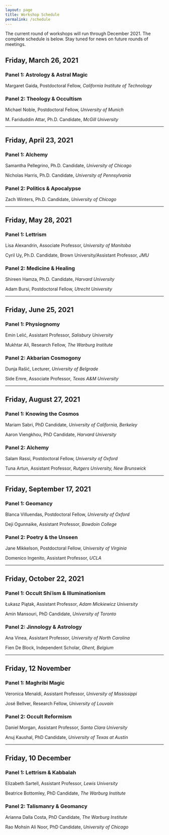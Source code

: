```yaml
---
layout: page
title: Workshop Schedule
permalink: /schedule
---
```


The current round of workshops will run through December 2021. The complete schedule is below. Stay tuned for news on future rounds of meetings.

## Friday, March 26, 2021

### Panel 1: Astrology & Astral Magic

Margaret Gaida, Postdoctoral Fellow, *California Institute of Technology*

### Panel 2: Theology & Occultism

Michael Noble, Postdoctoral Fellow, *University of Munich*

M. Fariduddin Attar, Ph.D. Candidate, *McGill University*

***

## Friday, April 23, 2021

### Panel 1: Alchemy

Samantha Pellegrino, Ph.D. Candidate, *University of Chicago*

Nicholas Harris, Ph.D. Candidate, *University of Pennsylvania*

### Panel 2: Politics & Apocalypse

Zach Winters, Ph.D. Candidate, *University of Chicago*

***

## Friday, May 28, 2021

### Panel 1: Lettrism

Lisa Alexandrin, Associate Professor, *University of Manitoba*

Cyril Uy, Ph.D. Candidate, Brown University/Assistant Professor, *JMU*

### Panel 2: Medicine & Healing

Shireen Hamza, Ph.D. Candidate, *Harvard University*

Adam Bursi, Postdoctoral Fellow, *Utrecht University*

***

## Friday, June 25, 2021

### Panel 1: Physiognomy

Emin Lelić, Assistant Professor, *Salisbury University*

Mukhtar Ali, Research Fellow, *The Warburg Institute*

### Panel 2: Akbarian Cosmogony

Dunja Rašić, Lecturer, *University of Belgrade*

Side Emre, Associate Professor, *Texas A&M University*

***

## Friday, August 27, 2021

### Panel 1: Knowing the Cosmos

Mariam Sabri, PhD Candidate, *University of California, Berkeley*

Aaron Viengkhou, PhD Candidate, *Harvard University*

### Panel 2: Alchemy

Salam Rassi, Postdoctoral Fellow, *University of Oxford*

Tuna Artun, Assistant Professor, *Rutgers University, New Brunswick*

***

## Friday, September 17, 2021

### Panel 1: Geomancy

Blanca Villuendas, Postdoctoral Fellow, *University of Oxford*

Deji Ogunnaike, Assistant Professor, *Bowdoin College*

### Panel 2: Poetry & the Unseen

Jane Mikkelson, Postdoctoral Fellow, *University of Virginia*

Domenico Ingenito, Assistant Professor, *UCLA*

***

## Friday, October 22, 2021

### Panel 1: Occult Shiʿism & Illuminationism

Łukasz Piątak, Assistant Professor, *Adam Mickiewicz University*

Amin Mansouri, PhD Candidate, *University of Toronto*

### Panel 2: Jinnology & Astrology

Ana Vinea, Assistant Professor, *University of North Carolina*

Fien De Block, Independent Scholar, *Ghent, Belgium*

***

## Friday, 12 November

### Panel 1: Maghribi Magic

Veronica Menaldi, Assistant Professor, *University of Mississippi*

José Bellver, Research Fellow, *University of Louvain*

### Panel 2: Occult Reformism

Daniel Morgan, Assistant Professor, *Santa Clara University*

Anuj Kaushal, PhD Candidate, *University of Texas at Austin*

***

## Friday, 10 December

### Panel 1: Lettrism & Kabbalah

Elizabeth Sartell, Assistant Professor, *Lewis University*

Beatrice Bottomley, PhD Candidate, *The Warburg Institute*

### Panel 2: Talismanry & Geomancy

Arianna Dalla Costa, PhD Candidate, *The Warburg Institute*

Rao Mohsin Ali Noor, PhD Candidate, *University of Chicago*
